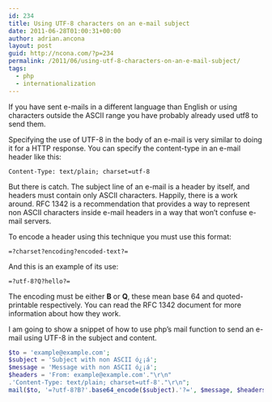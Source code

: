 ```yaml
---
id: 234
title: Using UTF-8 characters on an e-mail subject
date: 2011-06-28T01:00:31+00:00
author: adrian.ancona
layout: post
guid: http://ncona.com/?p=234
permalink: /2011/06/using-utf-8-characters-on-an-e-mail-subject/
tags:
  - php
  - internationalization
---
```

If you have sent e-mails in a different language than English or using characters outside the ASCII range you have probably already used utf8 to send them.

Specifying the use of UTF-8 in the body of an e-mail is very similar to doing it for a HTTP response. You can specify the content-type in an e-mail header like this:

```
Content-Type: text/plain; charset=utf-8
```

But there is catch. The subject line of an e-mail is a header by itself, and headers must contain only ASCII characters. Happily, there is a work around. RFC 1342 is a recommendation that provides a way to represent non ASCII characters inside e-mail headers in a way that won&#8217;t confuse e-mail servers.

<!--more-->

To encode a header using this technique you must use this format:

```
=?charset?encoding?encoded-text?=
```

And this is an example of its use:

```
=?utf-8?Q?hello?=
```

The encoding must be either **B** or **Q**, these mean base 64 and quoted-printable respectively. You can read the RFC 1342 document for more information about how they work.

I am going to show a snippet of how to use php&#8217;s mail function to send an e-mail using UTF-8 in the subject and content.

```php
$to = 'example@example.com';
$subject = 'Subject with non ASCII ó¿¡á';
$message = 'Message with non ASCII ó¿¡á';
$headers = 'From: example@example.com'."\r\n"
.'Content-Type: text/plain; charset=utf-8'."\r\n";
mail($to, '=?utf-8?B?'.base64_encode($subject).'?=', $message, $headers)
```
